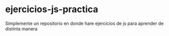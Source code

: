 # ejercicios-js-practica
Simplemente un repositorio en donde hare ejercicios de js para aprender de distinta manera
